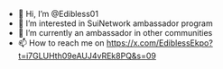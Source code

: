 - 👋 Hi, I’m @Edibless01
- 👀 I’m interested in SuiNetwork ambassador program 
- 🌱 I’m currently an ambassador in other communities
- 📫 How to reach me on https://x.com/EdiblessEkpo?t=i7GLUHth09eAUJ4vREk8PQ&s=09
  

<!---
Edibless01/Edibless01 is a ✨ special ✨ repository because its `README.md` (this file) appears on your GitHub profile.
You can click the Preview link to take a look at your changes.
--->
